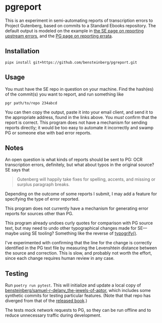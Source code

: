 pgreport
========

This is an experiment in semi-automating reports of transcription
errors to Project Gutenberg, based on commits to a Standard Ebooks
repository. The default output is modeled on the example in [the SE
page on reporting upstream
errors](https://standardebooks.org/contribute/report-errors-upstream),
and the [PG page on reporting
errata](https://gutenberg.org/help/errata.html).

Installation
------------

```
pipx install git+https://github.com/bensteinberg/pgreport.git
```

Usage
-----

You must have the SE repo in question on your machine. Find the
hash(es) of the commit(s) you want to report, and run something like

```
pgr path/to/repo 234abcd
```

You can then copy the output, paste it into your email client, and
send it to the appropriate address, found in the links above. You
_must_ confirm that the report is correct. This program does not have
a mechanism for sending reports directly; it would be too easy to
automate it incorrectly and swamp PG or someone else with bad error
reports.

Notes
-----

An open question is what kinds of reports should be sent to PG: OCR
transcription errors, definitely, but what about typos in the original
source? SE says that

> Gutenberg will happily take fixes for spelling, accents, and missing
> or surplus paragraph breaks.

Depending on the outcome of some reports I submit, I may add a feature
for specifying the type of error reported.

This program does not currently have a mechanism for generating error
reports for sources other than PG.

This program already undoes curly quotes for comparison with PG source
text, but may need to undo other typographical changes made for
SE—maybe using SE tooling? Something like the reverse of [typogrify()](https://github.com/standardebooks/tools/blob/6396a5cca8ca4903df2d081cbc8a84a464272c10/se/typography.py#L60-L360).

I've experimented with confirming that the line for the change is
correctly identified in the PG text file by measuring the Levenshtein
distance between the source and correction. This is slow, and probably
not worth the effort, since each change requires human review in any
case.

Testing
-------

Run `poetry run pytest`. This will initialize and update a local copy
of
[bensteinberg/samuel-r-delany_the-jewels-of-aptor](https://github.com/bensteinberg/samuel-r-delany_the-jewels-of-aptor),
which includes some synthetic commits for testing particular
features. (Note that that repo has diverged from that of the [released
book](https://github.com/standardebooks/samuel-r-delany_the-jewels-of-aptor).)

The tests mock network requests to PG, so they can be run offline and
to reduce unnecessary traffic during development.
